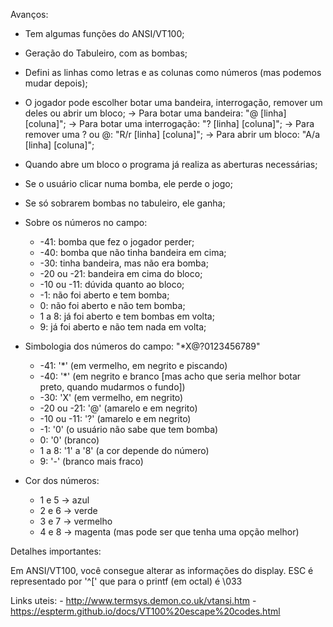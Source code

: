 Avanços:
- Tem algumas funções do ANSI/VT100;
- Geração do Tabuleiro, com as bombas;
- Defini as linhas como letras e as colunas como números (mas podemos mudar depois);

- O jogador pode escolher botar uma bandeira, interrogação, remover um deles ou abrir um bloco;
    -> Para botar uma bandeira: "@ [linha] [coluna]";
    -> Para botar uma interrogação: "? [linha] [coluna]";
    -> Para remover uma ? ou @: "R/r [linha] [coluna]"; 
    -> Para abrir um bloco: "A/a [linha] [coluna]";

- Quando abre um bloco o programa já realiza as aberturas necessárias;
- Se o usuário clicar numa bomba, ele perde o jogo;
- Se só sobrarem bombas no tabuleiro, ele ganha;

- Sobre os números no campo:
    - -41: bomba que fez o jogador perder;
    - -40: bomba que não tinha bandeira em cima;
    - -30: tinha bandeira, mas não era bomba; 
    - -20 ou -21: bandeira em cima do bloco;
    - -10 ou -11: dúvida quanto ao bloco;
    - -1: não foi aberto e tem bomba;
    - 0: não foi aberto e não tem bomba;
    - 1 a 8: já foi aberto e tem bombas em volta;
    - 9: já foi aberto e não tem nada em volta;


- Simbologia dos números do campo:
    "*X@?0123456789"

    - -41: '*' (em vermelho, em negrito e piscando)
    - -40: '*' (em negrito e branco [mas acho que seria melhor botar preto, quando mudarmos o fundo])
    - -30: 'X' (em vermelho, em negrito)
    - -20 ou -21: '@' (amarelo e em negrito)
    - -10 ou -11: '?' (amarelo e em negrito)
    - -1: '0' (o usuário não sabe que tem bomba)
    - 0: '0' (branco)
    - 1 a 8: '1' a '8' (a cor depende do número)
    - 9: '-' (branco mais fraco)


- Cor dos números:
    - 1 e 5 -> azul
    - 2 e 6 -> verde
    - 3 e 7 -> vermelho 
    - 4 e 8 -> magenta (mas pode ser que tenha uma opção melhor)





Detalhes importantes:

Em ANSI/VT100, você consegue alterar as informações do display.
ESC é representado por '^[' que para o printf (em octal) é \033 

Links uteis: 
    - http://www.termsys.demon.co.uk/vtansi.htm
    - https://espterm.github.io/docs/VT100%20escape%20codes.html
